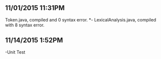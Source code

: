 11/01/2015 11:31PM
-----------
 Token.java, compiled and 0 syntax error.
*- LexicalAnalysis.java, compiled with 8 syntax error. 

11/14/2015 1:52PM
---------
 -Unit Test
 
